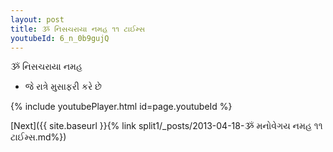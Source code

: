 ```yaml
---
layout: post
title: ૐ નિસચરાયા નમહ ૧૧ ટાઈમ્સ
youtubeId: 6_n_0b9gujQ
---
```

 
 
 ૐ નિસચરાયા નમહ  
 
 -  જે રાત્રે મુસાફરી કરે છે 
 
  
 
  
 
 
 
 
 
 


{% include youtubePlayer.html id=page.youtubeId %}
 
[Next]({{ site.baseurl }}{% link  split1/_posts/2013-04-18-ૐ મનોવેગય નમહ ૧૧ ટાઈમ્સ.md%})
 
